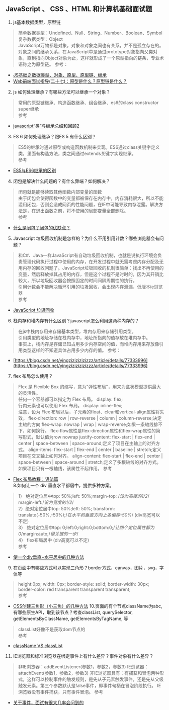##  JavaScript 、 CSS 、HTML 和计算机基础面试题
1. js基本数据类型，原型链
> 简单数据类型：Undefined、Null、String、Number、Boolean、Symbol  
复杂数据类型：Object  
JavaScript万物都是对象，对象和对象之间也有关系，并不是孤立存在的。对象之间的继承关系，在JavaScript中是通过prototype对象指向父类对象，直到指向Object对象为止，这样就形成了一个原型指向的链条，专业术语称之为原型链。
参考：  
  +  [JS基础之数据类型、对象、原型、原型链、继承](https://segmentfault.com/a/1190000014715515)  
  +  [Web前端面试指导(二十七)：原型是什么？原型链是什么？](https://blog.csdn.net/lxcao/article/details/52743088)
2. js 如何处理继承？有哪些方法可以继承一个对象？
> 常用的原型链继承、构造函数继承、组合继承、es6的class constructor super继承  
参考
  +  [javascript“类”与继承总结和回顾2](https://www.haorooms.com/post/js_jc_lei2)  
3. ES 6 如何处理继承？跟ES 5 有什么区别？
> ES5的继承时通过原型或构造函数机制来实现。ES6通过class关键字定义类，里面有构造方法，类之间通过extends关键字实现继承。  
参考
  +  [ES5与ES6继承的区别](https://blog.csdn.net/shuidinaozhongyan/article/details/71641636)  
4. 闭包是解决什么问题的？有什么弊端？如何解决？
> 闭包就是能够读取其他函数内部变量的函数  
由于闭包会使得函数中的变量都被保存在内存中，内存消耗很大，所以不能滥用闭包，否则会造成网页的性能问题，在IE中可能导致内存泄露。解决方法是，在退出函数之前，将不使用的局部变量全部删除。  
参考
  +  [什么是闭包？闭包的优缺点？](https://www.cnblogs.com/cxying93/p/6103375.html)  
5. Javascript 垃圾回收机制是怎样的？为什么不用引用计数？哪些浏览器会有问题？
> 和C#、Java一样JavaScript有自动垃圾回收机制，也就是说执行环境会负责管理代码执行过程中使用的内存，在开发过程中就无需考虑内存分配及无用内存的回收问题了。JavaScript垃圾回收的机制很简单：找出不再使用的变量，然后释放掉其占用的内存，但是这个过程不是时时的，因为其开销比较大，所以垃圾回收器会按照固定的时间间隔周期性的执行。  
引用计数会不能解决循环引用的垃圾回收，会出现内存泄漏，低版本ie浏览器  
参考
   + [JavaScript 垃圾回收](https://www.cnblogs.com/dolphinX/p/3348468.html) 
6. 栈内存和堆内存有什么区别？javascript怎么利用这两种内存的？
> 在js中栈内存用来存储基本类型，堆内存用来存储引用类型。  
引用类型的地址存储在栈内存中，地址所指向的值存放在堆内存中。  
事实上，栈内存是存储已知占用多少内存空间的值，而堆内存用来存放像引用类型这样的不知道具体占用多少内存的值。
参考：
  + [https://blog.csdn.net/yingzizizizizizzz/article/details/77333996](https://blog.csdn.net/yingzizizizizizzz/article/details/77333996) 
7. flex 布局怎么使用？  
> Flex 是 Flexible Box 的缩写，意为"弹性布局"，用来为盒状模型提供最大的灵活性。  
任何一个容器都可以指定为 Flex 布局。 display: flex;  
行内元素也可以使用 Flex 布局。 display: inline-flex;  
注意，设为 Flex 布局以后，子元素的float、clear和vertical-align属性将失效。
flex-direction: row | row-reverse | column | column-reverse;决定主轴的方向
flex-wrap: nowrap | wrap | wrap-reverse;如果一条轴线排不下，如何换行。
flex-flow属性是flex-direction属性和flex-wrap属性的简写形式，默认值为row nowrap
justify-content: flex-start | flex-end | center | space-between | space-around;定义了项目在主轴上的对齐方式。
align-items: flex-start | flex-end | center | baseline | stretch;定义项目在交叉轴上如何对齐。
align-content: flex-start | flex-end | center | space-between | space-around | stretch;定义了多根轴线的对齐方式。如果项目只有一根轴线，该属性不起作用。
参考
  + [Flex 布局教程：语法篇](http://www.ruanyifeng.com/blog/2015/07/flex-grammar.html)  
8.如何让一个 div 垂直水平都居中，提供多种方案。  
> 1） 绝对定位居中top: 50%;left: 50%;margin-top: /*设为高度的1/2*/ margin-left:/*设为宽度的1/2*/  
 2）绝对定位居中top: 50%;left: 50%; transform: translate(-50%,-50%);/*在水平和垂直方向上各偏移-50%*/  (div高宽可以不定)  
 3） 绝对定位居中top: 0;left:0;right:0;bottom:0;/*让四个定位属性都为0*/margin:auto;/*很关键的一步*/  
 4） flex布局居中 (div高宽可以不定)  
 参考
   + [使一个div垂直+水平居中的几种方法](https://segmentfault.com/a/1190000006184170)
 9. 在页面中有哪些方式可以实现三角形？border方式，canvas，图片，svg，字体等
 > height:0px;
    width: 0px;
    border-style: solid;
    border-width: 30px;
    border-color: red transparent transparent transparent;  
  参考
  + [CSS创建三角形（小三角）的几种方法](https://blog.csdn.net/MOONCOM/article/details/69466942)
  10.页面的有个节点className为abc, 有哪些原生API，取到该节点？考查classList, querySelector, getElementsByClassName, getElementsByTagName, 等
  > classList好像不是获取dom节点的  
  参考
  + [className VS classList](http://wusiqing.com/?p=401) 
  11. IE浏览器和标准浏览器在绑定事件上有什么差异？事件对象有什么差异？
  > 非IE浏览器：addEventListener(参数1，参数2，参数3)
IE浏览器：attachEvent(参数1，参数2，参数3)
非IE浏览器具有：有捕获和冒泡两种形式，这样可以控制事件的触发规则，是先从子元素触发事件，还是先从父级触发元素。第三个参数默认是false事件，即事件句柄在冒泡阶段执行。
IE浏览器没有事件捕获，只有事件冒泡。
参考 
+ [关于事件，面试有很大几率会问到的](https://www.jianshu.com/p/88b714fc61bf)

